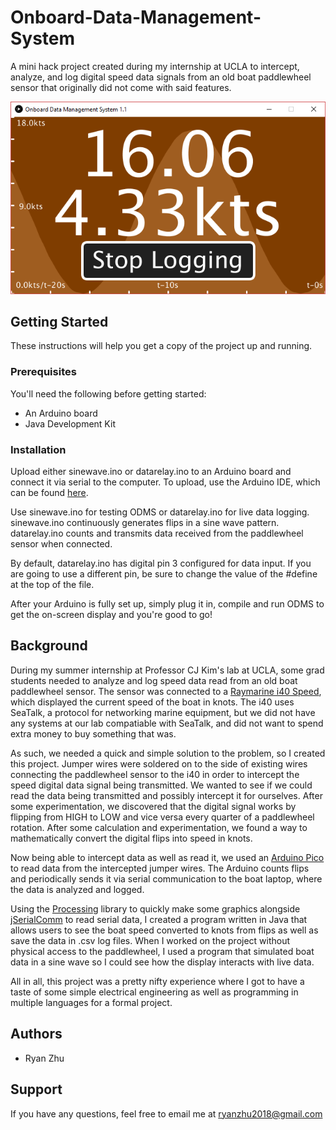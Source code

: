 # Onboard-Data-Management-System
A mini hack project created during my internship at UCLA to intercept, analyze, and log digital speed data signals from an old boat paddlewheel sensor that originally did not come with said features.

<p align="center">
  <img src="./img/display.png" alt="display">
</p>

## Getting Started
These instructions will help you get a copy of the project up and running.

### Prerequisites
You'll need the following before getting started:
<ul>
  <li>An Arduino board</li>
  <li>Java Development Kit</li>
</ul>

### Installation
Upload either sinewave.ino or datarelay.ino to an Arduino board and connect it via serial to the computer. To upload, use the Arduino IDE, which can be found <a href="https://www.arduino.cc/en/Main/Software">here</a>.

Use sinewave.ino for testing ODMS or datarelay.ino for live data logging. sinewave.ino continuously generates flips in a sine wave pattern. datarelay.ino counts and transmits data received from the paddlewheel sensor when connected.

By default, datarelay.ino has digital pin 3 configured for data input. If you are going to use a different pin, be sure to change the value of the #define at the top of the file.

After your Arduino is fully set up, simply plug it in, compile and run ODMS to get the on-screen display and you're good to go!

## Background
During my summer internship at Professor CJ Kim's lab at UCLA, some grad students needed to analyze and log speed data read from an old boat paddlewheel sensor. The sensor was connected to a <a href="http://www.raymarine.com/view/?id=4870">Raymarine i40 Speed</a>, which displayed the current speed of the boat in knots. The i40 uses SeaTalk, a protocol for networking marine equipment, but we did not have any systems at our lab compatiable with SeaTalk, and did not want to spend extra money to buy something that was.

As such, we needed a quick and simple solution to the problem, so I created this project. Jumper wires were soldered on to the side of existing wires connecting the paddlewheel sensor to the i40 in order to intercept the speed digital data signal being transmitted. We wanted to see if we could read the data being transmitted and possibly intercept it for ourselves. After some experimentation, we discovered that the digital signal works by flipping from HIGH to LOW and vice versa every quarter of a paddlewheel rotation. After some calculation and experimentation, we found a way to mathematically convert the digital flips into speed in knots.

Now being able to intercept data as well as read it, we used an <a href="https://mellbell.cc/">Arduino Pico</a> to read data from the intercepted jumper wires. The Arduino counts flips and periodically sends it via serial communication to the boat laptop, where the data is analyzed and logged.

Using the <a href="https://processing.org/">Processing</a> library to quickly make some graphics alongside <a href="https://fazecast.github.io/jSerialComm/">jSerialComm</a> to read serial data, I created a program written in Java that allows users to see the boat speed converted to knots from flips as well as save the data in .csv log files. When I worked on the project without physical access to the paddlewheel, I used a program that simulated boat data in a sine wave so I could see how the display interacts with live data.

All in all, this project was a pretty nifty experience where I got to have a taste of some simple electrical engineering as well as programming in multiple languages for a formal project.

## Authors
<ul>
  <li>Ryan Zhu</li>
</ul>

## Support
If you have any questions, feel free to email me at <a href="mailto:ryanzhu2018@gmail.com">ryanzhu2018@gmail.com</a>
